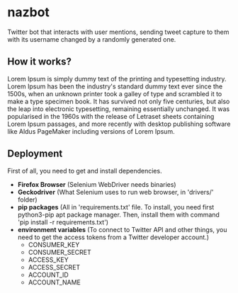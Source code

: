 # nazbot
Twitter bot that interacts with user mentions, sending tweet capture to them with its username changed by a randomly generated one.

## How it works?
Lorem Ipsum is simply dummy text of the printing and typesetting industry. Lorem Ipsum has been the industry's standard dummy text ever since the 1500s, when an unknown printer took a galley of type and scrambled it to make a type specimen book. It has survived not only five centuries, but also the leap into electronic typesetting, remaining essentially unchanged. It was popularised in the 1960s with the release of Letraset sheets containing Lorem Ipsum passages, and more recently with desktop publishing software like Aldus PageMaker including versions of Lorem Ipsum.

## Deployment
First of all, you need to get and install dependencies.
- **Firefox Browser** (Selenium WebDriver needs binaries)
- **Geckodriver** (What Selenium uses to run web browser, in 'drivers/' folder)
- **pip packages** (All in 'requirements.txt' file. To install, you need first python3-pip apt package manager. Then, install them with command 'pip install -r requirements.txt')
- **environment variables** (To connect to Twitter API and other things, you need to get the access tokens from a Twitter developer account.)
  - CONSUMER_KEY
  - CONSUMER_SECRET
  - ACCESS_KEY
  - ACCESS_SECRET
  - ACCOUNT_ID
  - ACCOUNT_NAME
